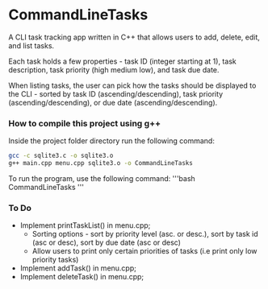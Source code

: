 # CommandLineTasks

A CLI task tracking app written in C++ that allows users to add, delete, edit, and list tasks.

Each task holds a few properties - task ID (integer starting at 1), task description, task priority (high medium low), and task due date.

When listing tasks, the user can pick how the tasks should be displayed to the CLI - sorted by task ID (ascending/descending), task priority (ascending/descending), or due date (ascending/descending).

### How to compile this project using g++

Inside the project folder directory run the following command:

```bash
gcc -c sqlite3.c -o sqlite3.o
g++ main.cpp menu.cpp sqlite3.o -o CommandLineTasks
```

To run the program, use the following command:
'''bash
CommandLineTasks
'''

### To Do

- Implement printTaskList() in menu.cpp;
  - Sorting options - sort by priority level (asc. or desc.), sort by task id (asc or desc), sort by due date (asc or desc)
  - Allow users to print only certain priorities of tasks (i.e print only low priority tasks)
- Implement addTask() in menu.cpp;
- Implement deleteTask() in menu.cpp;
